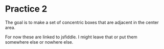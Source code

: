 # Practice 2

The goal is to make a set of concentric boxes that are adjacent in the center area.

For now these are linked to jsfiddle. I might leave that or put them somewhere else or nowhere else.